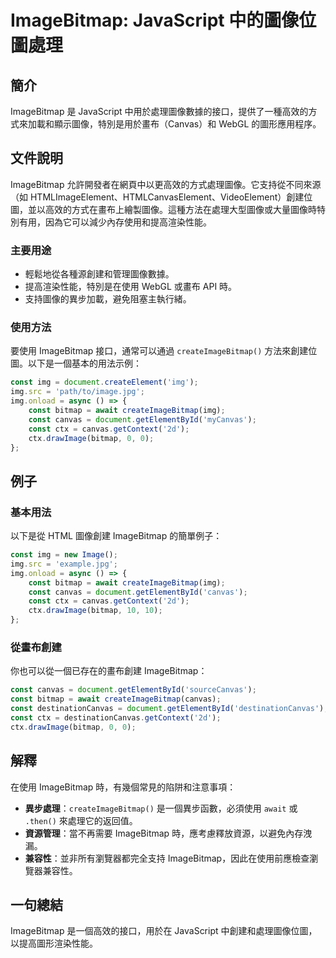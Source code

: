 <!--
Meta Description: # ImageBitmap: JavaScript 中的圖像位圖處理 ## 簡介 ImageBitmap 是 JavaScript 中用於處理圖像數據的接口，提供了一種高效的方式來加載和顯示圖像，特別是用於畫布（Canvas）和 WebGL 的圖形應用程序。 ## 文件說明 ImageBitmap ...
Meta Keywords: const, imagebitmap, img, canvas, javascript
-->

# ImageBitmap: JavaScript 中的圖像位圖處理

## 簡介
ImageBitmap 是 JavaScript 中用於處理圖像數據的接口，提供了一種高效的方式來加載和顯示圖像，特別是用於畫布（Canvas）和 WebGL 的圖形應用程序。

## 文件說明
ImageBitmap 允許開發者在網頁中以更高效的方式處理圖像。它支持從不同來源（如 HTMLImageElement、HTMLCanvasElement、VideoElement）創建位圖，並以高效的方式在畫布上繪製圖像。這種方法在處理大型圖像或大量圖像時特別有用，因為它可以減少內存使用和提高渲染性能。

### 主要用途
- 輕鬆地從各種源創建和管理圖像數據。
- 提高渲染性能，特別是在使用 WebGL 或畫布 API 時。
- 支持圖像的異步加載，避免阻塞主執行緒。

### 使用方法
要使用 ImageBitmap 接口，通常可以通過 `createImageBitmap()` 方法來創建位圖。以下是一個基本的用法示例：

```javascript
const img = document.createElement('img');
img.src = 'path/to/image.jpg';
img.onload = async () => {
    const bitmap = await createImageBitmap(img);
    const canvas = document.getElementById('myCanvas');
    const ctx = canvas.getContext('2d');
    ctx.drawImage(bitmap, 0, 0);
};
```

## 例子
### 基本用法
以下是從 HTML 圖像創建 ImageBitmap 的簡單例子：

```javascript
const img = new Image();
img.src = 'example.jpg';
img.onload = async () => {
    const bitmap = await createImageBitmap(img);
    const canvas = document.getElementById('canvas');
    const ctx = canvas.getContext('2d');
    ctx.drawImage(bitmap, 10, 10);
};
```

### 從畫布創建
你也可以從一個已存在的畫布創建 ImageBitmap：

```javascript
const canvas = document.getElementById('sourceCanvas');
const bitmap = await createImageBitmap(canvas);
const destinationCanvas = document.getElementById('destinationCanvas');
const ctx = destinationCanvas.getContext('2d');
ctx.drawImage(bitmap, 0, 0);
```

## 解釋
在使用 ImageBitmap 時，有幾個常見的陷阱和注意事項：

- **異步處理**：`createImageBitmap()` 是一個異步函數，必須使用 `await` 或 `.then()` 來處理它的返回值。
- **資源管理**：當不再需要 ImageBitmap 時，應考慮釋放資源，以避免內存洩漏。
- **兼容性**：並非所有瀏覽器都完全支持 ImageBitmap，因此在使用前應檢查瀏覽器兼容性。

## 一句總結
ImageBitmap 是一個高效的接口，用於在 JavaScript 中創建和處理圖像位圖，以提高圖形渲染性能。